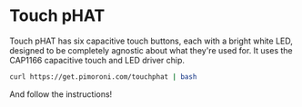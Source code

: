 <!--
---
name: Touch pHAT
class: board
type: touch
formfactor: pHAT
manufacturer: Pimoroni
description: A 6 capacitive touch pads add-on for your Raspberry Pi
url: http://shop.pimoroni.com/products/touch-phat
github: https://github.com/pimoroni/touch-phat
buy: http://shop.pimoroni.com/products/touch-phat
image: 'touch-phat.png'
pincount: 40
eeprom: no
power:
  '1':
  '2':
ground:
  '6':
  '9':
  '14':
  '20':
  '25':
  '30':
  '34':
  '39':
pin:
  '3':
    mode: i2c
  '5':
    mode: i2c
i2c:
  '0x2c':
    name: Cap Touch
    device: cap1166
-->
# Touch pHAT

Touch pHAT has six capacitive touch buttons, each with a bright white LED, designed to be completely agnostic about what they're used for. It uses the CAP1166 capacitive touch and LED driver chip.

```bash
curl https://get.pimoroni.com/touchphat | bash
```

And follow the instructions!
